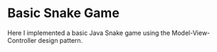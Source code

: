 # Basic Snake Game
 Here I implemented a basic Java Snake game using the Model-View-Controller design pattern.
